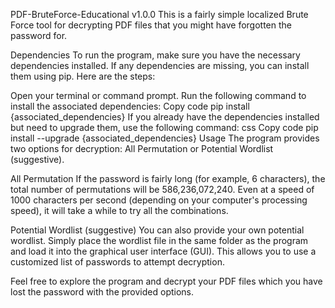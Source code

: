 PDF-BruteForce-Educational v1.0.0
This is a fairly simple localized Brute Force tool for decrypting PDF files that you might have forgotten the password for.

Dependencies
To run the program, make sure you have the necessary dependencies installed. If any dependencies are missing, you can install them using pip. Here are the steps:

Open your terminal or command prompt.
Run the following command to install the associated dependencies:
Copy code
pip install {associated_dependencies}
If you already have the dependencies installed but need to upgrade them, use the following command:
css
Copy code
pip install --upgrade {associated_dependencies}
Usage
The program provides two options for decryption: All Permutation or Potential Wordlist (suggestive).

All Permutation
If the password is fairly long (for example, 6 characters), the total number of permutations will be 586,236,072,240. Even at a speed of 1000 characters per second (depending on your computer's processing speed), it will take a while to try all the combinations.

Potential Wordlist (suggestive)
You can also provide your own potential wordlist. Simply place the wordlist file in the same folder as the program and load it into the graphical user interface (GUI). This allows you to use a customized list of passwords to attempt decryption.

Feel free to explore the program and decrypt your PDF files which you have lost the password with the provided options.
